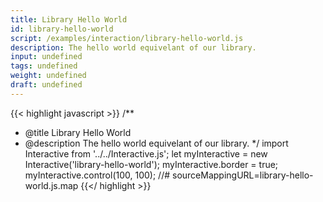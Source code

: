 ```yaml
---
title: Library Hello World
id: library-hello-world
script: /examples/interaction/library-hello-world.js
description: The hello world equivelant of our library.
input: undefined
tags: undefined
weight: undefined
draft: undefined
---
```


{{< highlight javascript >}}
/**
* @title Library Hello World
* @description The hello world equivelant of our library.
*/
import Interactive from '../../Interactive.js';
let myInteractive = new Interactive('library-hello-world');
myInteractive.border = true;
myInteractive.control(100, 100);
//# sourceMappingURL=library-hello-world.js.map
{{</ highlight >}}

